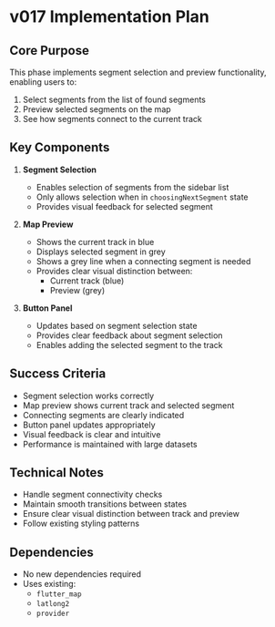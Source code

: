 # v017 Implementation Plan

## Core Purpose
This phase implements segment selection and preview functionality, enabling users to:
1. Select segments from the list of found segments
2. Preview selected segments on the map
3. See how segments connect to the current track

## Key Components
1. **Segment Selection**
   - Enables selection of segments from the sidebar list
   - Only allows selection when in `choosingNextSegment` state
   - Provides visual feedback for selected segment

2. **Map Preview**
   - Shows the current track in blue
   - Displays selected segment in grey
   - Shows a grey line when a connecting segment is needed
   - Provides clear visual distinction between:
     - Current track (blue)
     - Preview (grey)

3. **Button Panel**
   - Updates based on segment selection state
   - Provides clear feedback about segment selection
   - Enables adding the selected segment to the track

## Success Criteria
- Segment selection works correctly
- Map preview shows current track and selected segment
- Connecting segments are clearly indicated
- Button panel updates appropriately
- Visual feedback is clear and intuitive
- Performance is maintained with large datasets

## Technical Notes
- Handle segment connectivity checks
- Maintain smooth transitions between states
- Ensure clear visual distinction between track and preview
- Follow existing styling patterns

## Dependencies
- No new dependencies required
- Uses existing:
  - `flutter_map`
  - `latlong2`
  - `provider` 